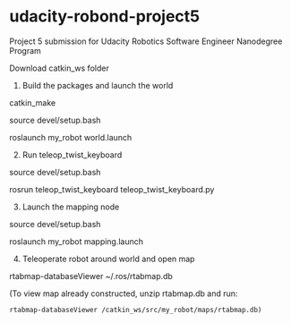 # udacity-robond-project5
Project 5 submission for Udacity Robotics Software Engineer Nanodegree Program


Download catkin_ws folder

1. Build the packages and launch the world

  catkin_make
  
  source devel/setup.bash
  
  roslaunch my_robot world.launch
  
2. Run teleop_twist_keyboard

  source devel/setup.bash
  
  rosrun teleop_twist_keyboard teleop_twist_keyboard.py
  
3. Launch the mapping node

  source devel/setup.bash
  
  roslaunch my_robot mapping.launch
  
4. Teleoperate robot around world and open map

  rtabmap-databaseViewer ~/.ros/rtabmap.db
  
  (To view map already constructed, unzip rtabmap.db and run:
  
    rtabmap-databaseViewer /catkin_ws/src/my_robot/maps/rtabmap.db)
